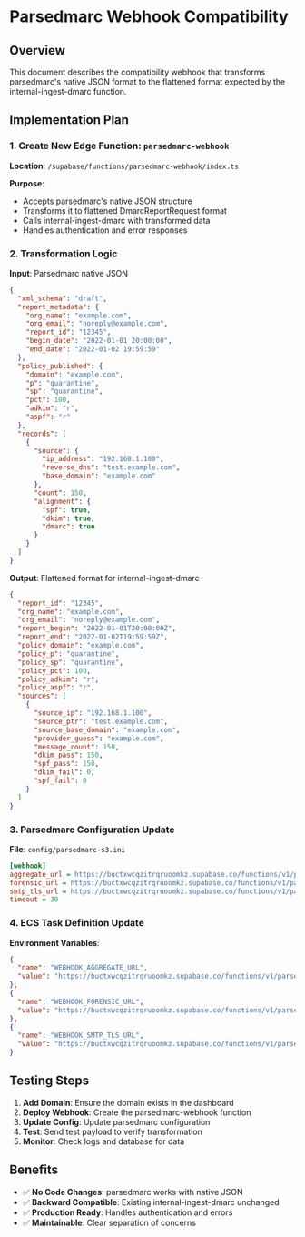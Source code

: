 # Parsedmarc Webhook Compatibility

## Overview
This document describes the compatibility webhook that transforms parsedmarc's native JSON format to the flattened format expected by the internal-ingest-dmarc function.

## Implementation Plan

### 1. Create New Edge Function: `parsedmarc-webhook`

**Location**: `/supabase/functions/parsedmarc-webhook/index.ts`

**Purpose**: 
- Accepts parsedmarc's native JSON structure
- Transforms it to flattened DmarcReportRequest format
- Calls internal-ingest-dmarc with transformed data
- Handles authentication and error responses

### 2. Transformation Logic

**Input**: Parsedmarc native JSON
```json
{
  "xml_schema": "draft",
  "report_metadata": {
    "org_name": "example.com",
    "org_email": "noreply@example.com",
    "report_id": "12345",
    "begin_date": "2022-01-01 20:00:00",
    "end_date": "2022-01-02 19:59:59"
  },
  "policy_published": {
    "domain": "example.com",
    "p": "quarantine",
    "sp": "quarantine",
    "pct": 100,
    "adkim": "r",
    "aspf": "r"
  },
  "records": [
    {
      "source": {
        "ip_address": "192.168.1.100",
        "reverse_dns": "test.example.com",
        "base_domain": "example.com"
      },
      "count": 150,
      "alignment": {
        "spf": true,
        "dkim": true,
        "dmarc": true
      }
    }
  ]
}
```

**Output**: Flattened format for internal-ingest-dmarc
```json
{
  "report_id": "12345",
  "org_name": "example.com",
  "org_email": "noreply@example.com",
  "report_begin": "2022-01-01T20:00:00Z",
  "report_end": "2022-01-02T19:59:59Z",
  "policy_domain": "example.com",
  "policy_p": "quarantine",
  "policy_sp": "quarantine",
  "policy_pct": 100,
  "policy_adkim": "r",
  "policy_aspf": "r",
  "sources": [
    {
      "source_ip": "192.168.1.100",
      "source_ptr": "test.example.com",
      "source_base_domain": "example.com",
      "provider_guess": "example.com",
      "message_count": 150,
      "dkim_pass": 150,
      "spf_pass": 150,
      "dkim_fail": 0,
      "spf_fail": 0
    }
  ]
}
```

### 3. Parsedmarc Configuration Update

**File**: `config/parsedmarc-s3.ini`

```ini
[webhook]
aggregate_url = https://buctxwcqzitrqruoomkz.supabase.co/functions/v1/parsedmarc-webhook
forensic_url = https://buctxwcqzitrqruoomkz.supabase.co/functions/v1/parsedmarc-webhook
smtp_tls_url = https://buctxwcqzitrqruoomkz.supabase.co/functions/v1/parsedmarc-webhook
timeout = 30
```

### 4. ECS Task Definition Update

**Environment Variables**:
```json
{
  "name": "WEBHOOK_AGGREGATE_URL",
  "value": "https://buctxwcqzitrqruoomkz.supabase.co/functions/v1/parsedmarc-webhook"
},
{
  "name": "WEBHOOK_FORENSIC_URL",
  "value": "https://buctxwcqzitrqruoomkz.supabase.co/functions/v1/parsedmarc-webhook"
},
{
  "name": "WEBHOOK_SMTP_TLS_URL",
  "value": "https://buctxwcqzitrqruoomkz.supabase.co/functions/v1/parsedmarc-webhook"
}
```

## Testing Steps

1. **Add Domain**: Ensure the domain exists in the dashboard
2. **Deploy Webhook**: Create the parsedmarc-webhook function
3. **Update Config**: Update parsedmarc configuration
4. **Test**: Send test payload to verify transformation
5. **Monitor**: Check logs and database for data

## Benefits

- ✅ **No Code Changes**: parsedmarc works with native JSON
- ✅ **Backward Compatible**: Existing internal-ingest-dmarc unchanged
- ✅ **Production Ready**: Handles authentication and errors
- ✅ **Maintainable**: Clear separation of concerns
